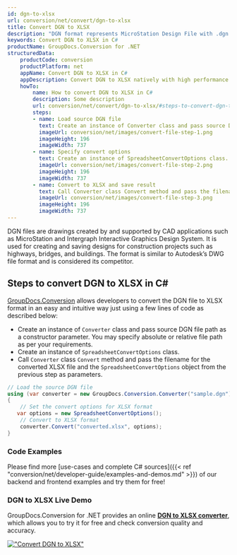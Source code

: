 ```yaml
---
id: dgn-to-xlsx
url: conversion/net/convert/dgn-to-xlsx
title: Convert DGN to XLSX
description: "DGN format represents MicroStation Design File with .dgn extension. Learn how to convert DGN to XLSX file programmatically in C# language using GroupDocs.Conversion for .NET library."
keywords: Convert DGN to XLSX in C#
productName: GroupDocs.Conversion for .NET
structuredData:
    productCode: conversion
    productPlatform: net
    appName: Convert DGN to XLSX in C#
    appDescription: Convert DGN to XLSX natively with high performance using C# language and server side GroupDocs.Conversion for .NET APIs, without the use of any software like Microsoft or Open Office.
    howTo:
        name: How to convert DGN to XLSX in C# 
        description: Some description
        url: conversion/net/convert/dgn-to-xlsx/#steps-to-convert-dgn-to-xlsx-in-c
        steps:
        - name: Load source DGN file 
          text: Create an instance of Converter class and pass source DGN file path as a constructor parameter. You may specify absolute or relative file path as per your requirements. 
          imageUrl: conversion/net/images/convert-file-step-1.png
          imageHeight: 196
          imageWidth: 737
        - name: Specify convert options 
          text: Create an instance of SpreadsheetConvertOptions class.
          imageUrl: conversion/net/images/convert-file-step-2.png
          imageHeight: 196
          imageWidth: 737
        - name: Convert to XLSX and save result 
          text: Call Converter class Convert method and pass the filename for the converted HTML file and the SpreadsheetConvertOptions object from the previous step as parameters.
          imageUrl: conversion/net/images/convert-file-step-3.png
          imageHeight: 196
          imageWidth: 737
---
```


DGN files are drawings created by and supported by CAD applications such as MicroStation and Intergraph Interactive Graphics Design System. It is used for creating and saving designs for construction projects such as highways, bridges, and buildings. The format is similar to Autodesk’s DWG file format and is considered its competitor.

## Steps to convert DGN to XLSX in C#

[GroupDocs.Conversion](https://products.groupdocs.com/conversion/net) allows developers to convert the DGN file to XLSX format in an easy and intuitive way just using a few lines of code as described below:

* Create an instance of `Converter` class and pass source DGN file path as a constructor parameter. You may specify absolute or relative file path as per your requirements. 
* Create an instance of `SpreadsheetConvertOptions` class.
* Call `Converter` class `Convert` method and pass the filename for the converted XLSX file and the `SpreadsheetConvertOptions` object from the previous step as parameters.

```csharp
// Load the source DGN file
using (var converter = new GroupDocs.Conversion.Converter("sample.dgn"))
{
    // Set the convert options for XLSX format
   var options = new SpreadsheetConvertOptions();
    // Convert to XLSX format
    converter.Convert("converted.xlsx", options);
}
```

### Code Examples

Please find more [use-cases and complete C# sources]({{< ref "conversion/net/developer-guide/examples-and-demos.md" >}}) of our backend and frontend examples and try them for free!

### DGN to XLSX Live Demo

GroupDocs.Conversion for .NET provides an online [**DGN to XLSX converter**](https://products.groupdocs.app/conversion/dgn-to-xlsx), which allows you to try it for free and check conversion quality and accuracy.

[!["Convert DGN to XLSX"](conversion/net/images/convert-to-xlsx/convert-dgn-to-xlsx.png)](https://products.groupdocs.app/conversion/dgn-to-xlsx)